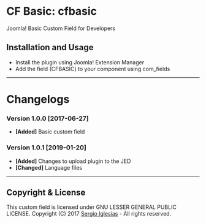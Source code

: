 # CF Basic: cfbasic
Joomla! Basic Custom Field for Developers

## Installation and Usage
* Install the plugin using Joomla! Extension Manager
* Add the field (CFBASIC) to your component using com_fields

* * *

# Changelogs

### Version 1.0.0 [2017-06-27]
* **[Added]** Basic custom field

### Version 1.0.1 [2019-01-20]
* **[Added]** Changes to upload plugin to the JED
* **[Changed]** Language files

* * *

## Copyright & License
This custom field is licensed under GNU LESSER GENERAL PUBLIC LICENSE.
Copyright (C) 2017 [Sergio Iglesias](https://sergioiglesias.net) - All rights reserved.